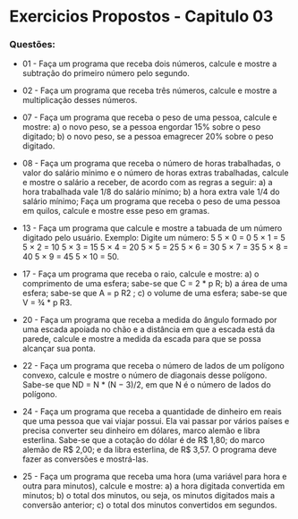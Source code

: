 # Exercicios Propostos - Capitulo 03

### Questões:

*  01 - Faça um programa que receba dois números, calcule e mostre a subtração do primeiro número pelo segundo.

*  02 - Faça um programa que receba três números, calcule e mostre a multiplicação desses números.

*  07 - Faça um programa que receba o peso de uma pessoa, calcule e mostre: a) o novo peso, se a pessoa engordar 15% sobre o peso digitado; b) o novo peso, se a pessoa emagrecer 20% sobre o peso digitado.

*  08 - Faça um programa que receba o número de horas trabalhadas, o valor do salário mínimo e o número de horas extras trabalhadas, calcule e mostre o salário a receber, de acordo com as regras a seguir: a) a hora trabalhada vale 1/8 do salário mínimo; b) a hora extra vale 1/4 do salário mínimo; Faça um programa que receba o peso de uma pessoa em quilos, calcule e mostre esse peso em gramas.

*  13 - Faça um programa que calcule e mostre a tabuada de um número digitado pelo usuário. Exemplo: Digite um número: 5 5 × 0 = 0 5 × 1 = 5 5 × 2 = 10 5 × 3 = 15 5 × 4 = 20 5 × 5 = 25 5 × 6 = 30 5 × 7 = 35 5 × 8 = 40 5 × 9 = 45 5 × 10 = 50.

*  17 - Faça um programa que receba o raio, calcule e mostre: a) o comprimento de uma esfera; sabe-se que C = 2 * p R; b) a área de uma esfera; sabe-se que A = p R2 ; c) o volume de uma esfera; sabe-se que V = ¾ * p R3.

*  20 - Faça um programa que receba a medida do ângulo formado por uma escada apoiada no chão e a distância em que a escada está da parede, calcule e mostre a medida da escada para que se possa alcançar sua ponta.

*  22 - Faça um programa que receba o número de lados de um polígono convexo, calcule e mostre o número de diagonais desse polígono. Sabe-se que ND = N * (N − 3)/2, em que N é o número de lados do polígono.

*  24 - Faça um programa que receba a quantidade de dinheiro em reais que uma pessoa que vai viajar possui. Ela vai passar por vários países e precisa converter seu dinheiro em dólares, marco alemão e libra esterlina. Sabe-se que a cotação do dólar é de R$ 1,80; do marco alemão de R$ 2,00; e da libra esterlina, de R$ 3,57. O programa deve fazer as conversões e mostrá-las.

*  25 - Faça um programa que receba uma hora (uma variável para hora e outra para minutos), calcule e
  mostre:
  a) a hora digitada convertida em minutos;
  b) o total dos minutos, ou seja, os minutos digitados mais a conversão anterior;
  c) o total dos minutos convertidos em segundos.
